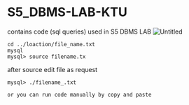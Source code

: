 # S5_DBMS-LAB-KTU

contains code (sql queries) used in S5 DBMS LAB
![Untitled](https://github.com/REM-moe/S5_DBMS-LAB-KTU/assets/98999089/8b2378a1-eedc-40e5-80d9-15116e46b2be)


```
cd ../loaction/file_name.txt
mysql
mysql> source filename.tx
```
after source edit file as request
```
mysql> ./filename_.txt
```
```
or you can run code manually by copy and paste
```
